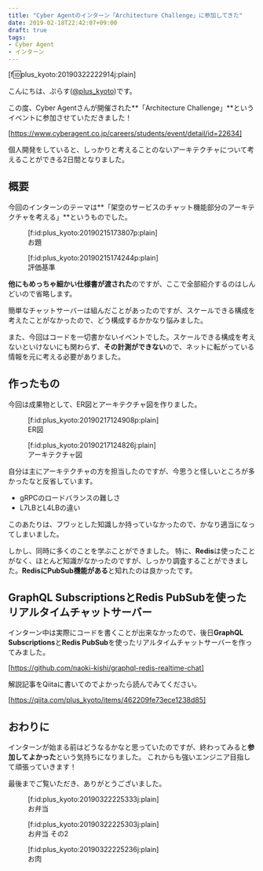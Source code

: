 ```yaml
---
title: "Cyber Agentのインターン「Architecture Challenge」に参加してきた"
date: 2019-02-18T22:42:07+09:00
draft: true
tags:
- Cyber Agent
- インターン
---
```


[f:id:plus_kyoto:20190322222914j:plain]

こんにちは、ぷらす([@plus_kyoto](https://twitter.com/plus_kyoto))です。

この度、Cyber Agentさんが開催された**「Architecture Challenge」**というイベントに参加させていただきました！

[https://www.cyberagent.co.jp/careers/students/event/detail/id=22634]


個人開発をしていると、しっかりと考えることのないアーキテクチャについて考えることができる2日間となりました。

<!--more-->

## 概要
今回のインターンのテーマは**「架空のサービスのチャット機能部分のアーキテクチャを考える」**というものでした。

<figure class="figure-image figure-image-fotolife" title="お題">[f:id:plus_kyoto:20190215173807p:plain]<figcaption>お題</figcaption></figure>

<figure class="figure-image figure-image-fotolife" title="評価基準">[f:id:plus_kyoto:20190215174244p:plain]<figcaption>評価基準</figcaption></figure>

**他にもめっちゃ細かい仕様書が渡された**のですが、ここで全部紹介するのはしんどいので省略します。

簡単なチャットサーバーは組んだことがあったのですが、スケールできる構成を考えたことがなかったので、どう構成するかかなり悩みました。

また、今回はコードを一切書かないイベントでした。スケールできる構成を考えないといけないにも関わらず、**その計測ができない**ので、ネットに転がっている情報を元に考える必要がありました。

## 作ったもの
今回は成果物として、ER図とアーキテクチャ図を作りました。

<figure class="figure-image figure-image-fotolife" title="ER図">[f:id:plus_kyoto:20190217124908p:plain]<figcaption>ER図</figcaption></figure>

<figure class="figure-image figure-image-fotolife" title="アーキテクチャ図">[f:id:plus_kyoto:20190217124826j:plain]<figcaption>アーキテクチャ図</figcaption></figure>

自分は主にアーキテクチャの方を担当したのですが、今思うと怪しいところが多かったなと反省しています。

- gRPCのロードバランスの難しさ
- L7LBとL4LBの違い

このあたりは、フワッとした知識しか持っていなかったので、かなり適当になってしまいました。

しかし、同時に多くのことを学ぶことができました。
特に、**Redis**は使ったことがなく、ほとんど知識がなかったのですが、しっかり調査することができました。**RedisにPubSub機能がある**と知れたのは良かったです。

## GraphQL SubscriptionsとRedis PubSubを使ったリアルタイムチャットサーバー

インターン中は実際にコードを書くことが出来なかったので、後日**GraphQL Subscriptions**と**Redis PubSub**を使ったリアルタイムチャットサーバーを作ってみました。


[https://github.com/naoki-kishi/graphql-redis-realtime-chat]

解説記事をQiitaに書いてのでよかったら読んでみてください。

[https://qiita.com/plus_kyoto/items/462209fe73ece1238d85]

## おわりに

インターンが始まる前はどうなるかなと思っていたのですが、終わってみると**参加してよかった**という気持ちになりました。
これからも強いエンジニア目指して頑張っていきます！

最後までご覧いただき、ありがとうございました。

<figure class="figure-image figure-image-fotolife" title="お弁当">[f:id:plus_kyoto:20190322225333j:plain]<figcaption>お弁当</figcaption></figure>

<figure class="figure-image figure-image-fotolife" title="お弁当 その2">[f:id:plus_kyoto:20190322225303j:plain]<figcaption>お弁当 その2</figcaption></figure>


<figure class="figure-image figure-image-fotolife" title="お肉">[f:id:plus_kyoto:20190322225236j:plain]<figcaption>お肉</figcaption></figure>
